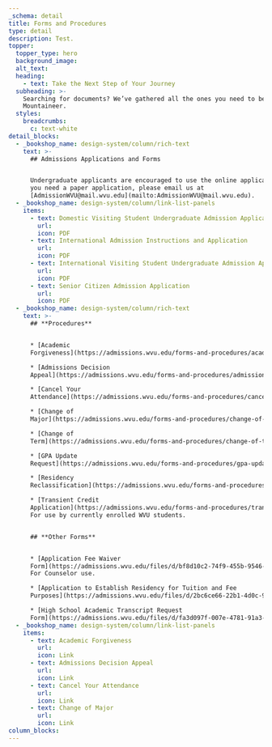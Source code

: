```yaml
---
_schema: detail
title: Forms and Procedures
type: detail
description: Test.
topper:
  topper_type: hero
  background_image:
  alt_text:
  heading:
    - text: Take the Next Step of Your Journey
  subheading: >-
    Searching for documents? We’ve gathered all the ones you need to become a
    Mountaineer.
  styles:
    breadcrumbs:
      c: text-white
detail_blocks:
  - _bookshop_name: design-system/column/rich-text
    text: >-
      ## Admissions Applications and Forms


      Undergraduate applicants are encouraged to use the online application. If
      you need a paper application, please email us at
      [AdmissionWVU@mail.wvu.edu](mailto:AdmissionWVU@mail.wvu.edu).
  - _bookshop_name: design-system/column/link-list-panels
    items:
      - text: Domestic Visiting Student Undergraduate Admission Application
        url: 
        icon: PDF
      - text: International Admission Instructions and Application
        url:
        icon: PDF
      - text: International Visiting Student Undergraduate Admission Application
        url:
        icon: PDF
      - text: Senior Citizen Admission Application
        url:
        icon: PDF
  - _bookshop_name: design-system/column/rich-text
    text: >-
      ## **Procedures**


      * [Academic
      Forgiveness](https://admissions.wvu.edu/forms-and-procedures/academic-forgiveness)

      * [Admissions Decision
      Appeal](https://admissions.wvu.edu/forms-and-procedures/admissions-decision-appeal)

      * [Cancel Your
      Attendance](https://admissions.wvu.edu/forms-and-procedures/cancel-your-attendance)

      * [Change of
      Major](https://admissions.wvu.edu/forms-and-procedures/change-of-major)

      * [Change of
      Term](https://admissions.wvu.edu/forms-and-procedures/change-of-term)

      * [GPA Update
      Request](https://admissions.wvu.edu/forms-and-procedures/gpa-update-request-form)

      * [Residency
      Reclassification](https://admissions.wvu.edu/forms-and-procedures/residency-reclassification)

      * [Transient Credit
      Application](https://admissions.wvu.edu/forms-and-procedures/transient-credit-application)
      For use by currently enrolled WVU students.


      ## **Other Forms**


      * [Application Fee Waiver
      Form](https://admissions.wvu.edu/files/d/bf8d10c2-74f9-455b-9546-b9cd9e6ade65/application-fee-waiver-form.pdf)
      For Counselor use.

      * [Application to Establish Residency for Tuition and Fee
      Purposes](https://admissions.wvu.edu/files/d/2bc6ce66-22b1-4d0c-945d-ef9971d83a40/application-to-establish-residency-for-tuition-and-fee-purposes.pdf)

      * [High School Academic Transcript Request
      Form](https://admissions.wvu.edu/files/d/fa3d097f-007e-4781-91a3-3b534c5ac42b/high-school-academic-transcript-request-form.pdf)
  - _bookshop_name: design-system/column/link-list-panels
    items:
      - text: Academic Forgiveness
        url: 
        icon: Link
      - text: Admissions Decision Appeal
        url:
        icon: Link
      - text: Cancel Your Attendance
        url:
        icon: Link
      - text: Change of Major
        url:
        icon: Link
column_blocks:
---
```

